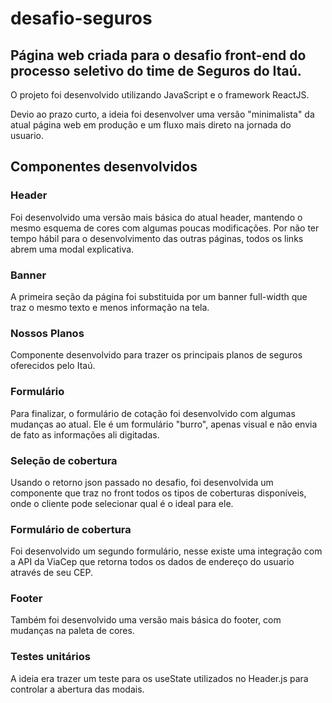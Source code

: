 # desafio-seguros

## Página web criada para o desafio front-end do processo seletivo do time de Seguros do Itaú. 

O projeto foi desenvolvido utilizando JavaScript  e o framework ReactJS.

Devio ao prazo curto, a ideia foi desenvolver uma versão "minimalista" da atual página web em produção e um fluxo mais direto na jornada do usuario. 

## Componentes desenvolvidos

### Header
Foi desenvolvido uma versão mais básica do atual header, mantendo o mesmo esquema de cores com algumas poucas modificações. Por não ter tempo hábil para o desenvolvimento das outras páginas, todos os links abrem uma modal explicativa. 

### Banner 
A primeira seção da página foi substituida por um banner full-width que traz o mesmo texto e menos informação na tela. 

### Nossos Planos 
Componente desenvolvido para trazer os principais planos de seguros oferecidos pelo Itaú.

### Formulário 
Para finalizar, o formulário de cotação foi desenvolvido com algumas mudanças ao atual. Ele é um formulário "burro", apenas visual e não envia de fato as informações ali digitadas. 

### Seleção de cobertura 
Usando o retorno json passado no desafio, foi desenvolvida um componente que traz no front todos os tipos de coberturas disponíveis, onde o cliente pode selecionar qual é o ideal para ele.

### Formulário de cobertura 
Foi desenvolvido um segundo formulário, nesse existe uma integração com a API da ViaCep que retorna todos os dados de endereço do usuario através de seu CEP. 

### Footer 
Também foi desenvolvido uma versão mais básica do footer, com mudanças na paleta de cores.

### Testes unitários 
A ideia era trazer um teste para os useState utilizados no Header.js para controlar a abertura das modais. 
